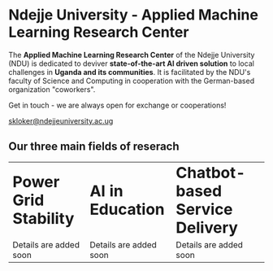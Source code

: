 # Ndejje University - Applied Machine Learning Research Center

The **Applied Machine Learning Research Center** of the Ndejje University (NDU) is dedicated to deviver **state-of-the-art AI driven solution** to local challenges in **Uganda and its communities**. It is facilitated by the NDU's faculty of Science and Computing in cooperation with the German-based organization "coworkers". 

Get in touch - we are always open for exchange or cooperations!

<a href="mailto:skloker@ndejjeuniversiy.ac.ug">skloker@ndejjeuniversity.ac.ug</a>

## Our three main fields of reserach

<table border="0">
 <tr>
    <td><b style="font-size:30px">Power Grid Stability</b></td>
    <td><b style="font-size:30px">AI in Education</b></td>
    <td><b style="font-size:30px">Chatbot-based Service Delivery</b></td>
 </tr>
 <tr>
    <td>Details are added soon</td>
    <td>Details are added soon</td>
    <td>Details are added soon</td>
 </tr>
</table>

